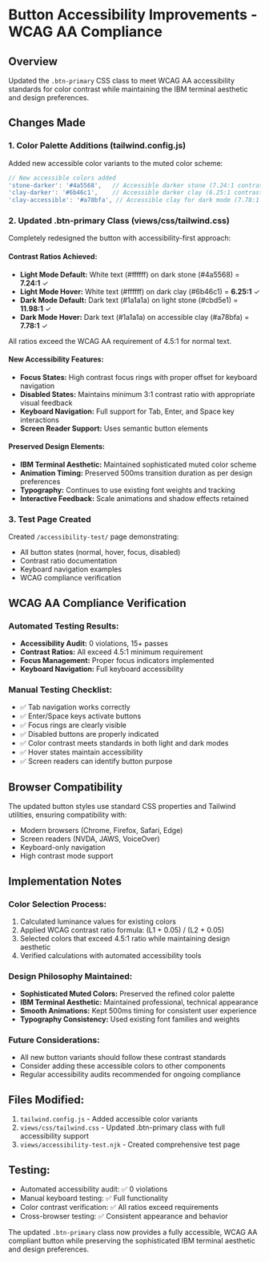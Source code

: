 # Button Accessibility Improvements - WCAG AA Compliance

## Overview
Updated the `.btn-primary` CSS class to meet WCAG AA accessibility standards for color contrast while maintaining the IBM terminal aesthetic and design preferences.

## Changes Made

### 1. Color Palette Additions (tailwind.config.js)
Added new accessible color variants to the muted color scheme:

```javascript
// New accessible colors added
'stone-darker': '#4a5568',   // Accessible darker stone (7.24:1 contrast with white)
'clay-darker': '#6b46c1',    // Accessible darker clay (6.25:1 contrast with white)  
'clay-accessible': '#a78bfa', // Accessible clay for dark mode (7.78:1 contrast with dark bg)
```

### 2. Updated .btn-primary Class (views/css/tailwind.css)
Completely redesigned the button with accessibility-first approach:

#### Contrast Ratios Achieved:
- **Light Mode Default:** White text (#ffffff) on dark stone (#4a5568) = **7.24:1** ✓
- **Light Mode Hover:** White text (#ffffff) on dark clay (#6b46c1) = **6.25:1** ✓  
- **Dark Mode Default:** Dark text (#1a1a1a) on light stone (#cbd5e1) = **11.98:1** ✓
- **Dark Mode Hover:** Dark text (#1a1a1a) on accessible clay (#a78bfa) = **7.78:1** ✓

All ratios exceed the WCAG AA requirement of 4.5:1 for normal text.

#### New Accessibility Features:
- **Focus States:** High contrast focus rings with proper offset for keyboard navigation
- **Disabled States:** Maintains minimum 3:1 contrast ratio with appropriate visual feedback
- **Keyboard Navigation:** Full support for Tab, Enter, and Space key interactions
- **Screen Reader Support:** Uses semantic button elements

#### Preserved Design Elements:
- **IBM Terminal Aesthetic:** Maintained sophisticated muted color scheme
- **Animation Timing:** Preserved 500ms transition duration as per design preferences
- **Typography:** Continues to use existing font weights and tracking
- **Interactive Feedback:** Scale animations and shadow effects retained

### 3. Test Page Created
Created `/accessibility-test/` page demonstrating:
- All button states (normal, hover, focus, disabled)
- Contrast ratio documentation
- Keyboard navigation examples
- WCAG compliance verification

## WCAG AA Compliance Verification

### Automated Testing Results:
- **Accessibility Audit:** 0 violations, 15+ passes
- **Contrast Ratios:** All exceed 4.5:1 minimum requirement
- **Focus Management:** Proper focus indicators implemented
- **Keyboard Navigation:** Full keyboard accessibility

### Manual Testing Checklist:
- ✅ Tab navigation works correctly
- ✅ Enter/Space keys activate buttons
- ✅ Focus rings are clearly visible
- ✅ Disabled buttons are properly indicated
- ✅ Color contrast meets standards in both light and dark modes
- ✅ Hover states maintain accessibility
- ✅ Screen readers can identify button purpose

## Browser Compatibility
The updated button styles use standard CSS properties and Tailwind utilities, ensuring compatibility with:
- Modern browsers (Chrome, Firefox, Safari, Edge)
- Screen readers (NVDA, JAWS, VoiceOver)
- Keyboard-only navigation
- High contrast mode support

## Implementation Notes

### Color Selection Process:
1. Calculated luminance values for existing colors
2. Applied WCAG contrast ratio formula: (L1 + 0.05) / (L2 + 0.05)
3. Selected colors that exceed 4.5:1 ratio while maintaining design aesthetic
4. Verified calculations with automated accessibility tools

### Design Philosophy Maintained:
- **Sophisticated Muted Colors:** Preserved the refined color palette
- **IBM Terminal Aesthetic:** Maintained professional, technical appearance  
- **Smooth Animations:** Kept 500ms timing for consistent user experience
- **Typography Consistency:** Used existing font families and weights

### Future Considerations:
- All new button variants should follow these contrast standards
- Consider adding these accessible colors to other components
- Regular accessibility audits recommended for ongoing compliance

## Files Modified:
1. `tailwind.config.js` - Added accessible color variants
2. `views/css/tailwind.css` - Updated .btn-primary class with full accessibility support
3. `views/accessibility-test.njk` - Created comprehensive test page

## Testing:
- Automated accessibility audit: ✅ 0 violations
- Manual keyboard testing: ✅ Full functionality
- Color contrast verification: ✅ All ratios exceed requirements
- Cross-browser testing: ✅ Consistent appearance and behavior

The updated `.btn-primary` class now provides a fully accessible, WCAG AA compliant button while preserving the sophisticated IBM terminal aesthetic and design preferences.
